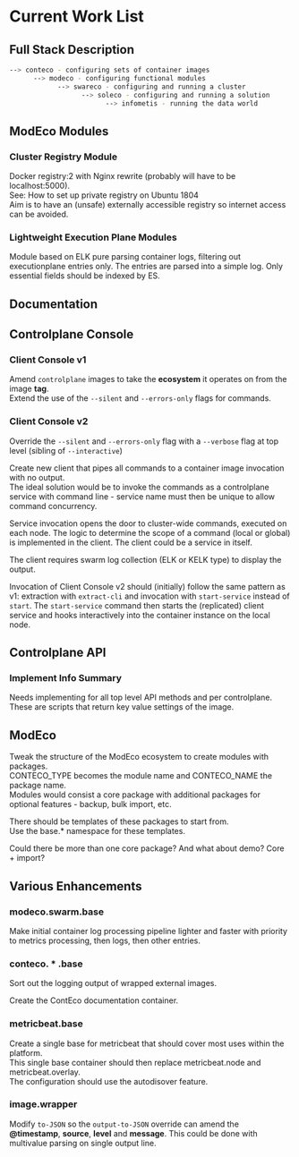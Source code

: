 # Current Work List

## Full Stack Description

```bash
--> conteco - configuring sets of container images
      --> modeco - configuring functional modules
            --> swareco - configuring and running a cluster
                  --> soleco - configuring and running a solution
                        --> infometis - running the data world
```

## ModEco Modules

### Cluster Registry Module

Docker registry:2 with Nginx rewrite (probably will have to be localhost:5000).  
See: How to set up private registry on Ubuntu 1804  
Aim is to have an (unsafe) externally accessible registry so internet access can be avoided.

### Lightweight Execution Plane Modules

Module based on ELK pure parsing container logs, filtering out executionplane entries only.
The entries are parsed into a simple log. Only essential fields should be indexed by ES.

## Documentation

## Controlplane Console

### Client Console v1

Amend `controlplane` images to take the __ecosystem__ it operates on from the image __tag__.  
Extend the use of the `--silent` and `--errors-only` flags for commands.  

### Client Console v2

Override the `--silent` and `--errors-only` flag with a `--verbose` flag at top level (sibling of `--interactive`)

Create new client that pipes all commands to a container image invocation with no output.  
The ideal solution would be to invoke the commands as a controlplane service with command line - service name must then be unique to allow command concurrency.  

Service invocation opens the door to cluster-wide commands, executed on each node. The logic to determine the scope of a command (local or global) is implemented in the client. The client could be a service in itself.

The client requires swarm log collection (ELK or KELK type) to display the output.

Invocation of Client Console v2 should (initially) follow the same pattern as v1: extraction with `extract-cli` and invocation with `start-service` instead of `start`. The `start-service` command then starts the (replicated) client service and hooks interactively into the container instance on the local node.

## Controlplane API

### Implement Info Summary

Needs implementing for all top level API methods and per controlplane.  
These are scripts that return key value settings of the image.

## ModEco

Tweak the structure of the ModEco ecosystem to create modules with packages.  
CONTECO_TYPE becomes the module name and CONTECO_NAME the package name.  
Modules would consist a core package with additional packages for optional features - backup, bulk import, etc.

There should be templates of these packages to start from.  
Use the base.* namespace for these templates.

Could there be more than one core package? And what about demo? Core + import?

## Various Enhancements

### modeco.swarm.base

Make initial container log processing pipeline lighter and faster with priority to metrics processing, then logs, then other entries.

### conteco. * .base

Sort out the logging output of wrapped external images.

Create the ContEco documentation container.

### metricbeat.base

Create a single base for metricbeat that should cover most uses within the platform.  
This single base container should then replace metricbeat.node and metricbeat.overlay.  
The configuration should use the autodisover feature.

### image.wrapper

Modify `to-JSON` so the `output-to-JSON` override can amend the __@timestamp__, __source__, __level__ and __message__. This could be done with multivalue parsing on single output line.

